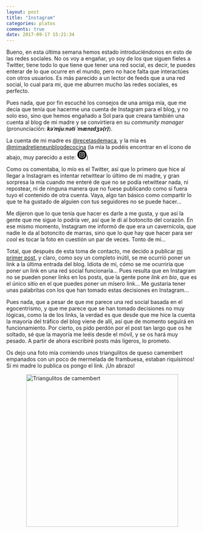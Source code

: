 ```yaml
---
layout: post
title: "Instagram"
categories: platos
comments: true
date: 2017-09-17 15:21:34
---
```


Bueno, en esta última semana hemos estado introduciéndonos en esto de las redes sociales. No os voy a engañar, yo soy de los que siguen fieles a Twitter, tiene todo lo que tiene que tener una red social, es decir, te puedes enterar de lo que ocurre en el mundo, pero no hace falta que interactúes con otros usuarios. Es más parecido a un lector de feeds que a una red social, lo cual para mi, que me aburren mucho las redes sociales, es perfecto.

Pues nada, que por fin escuché los consejos de una amiga mía, que me decía que tenía que hacerme una cuenta de Instagram para el blog, y no solo eso, sino que hemos engañado a Sol para que creara también una cuenta al blog de mi madre y se convirtiera en su _community manager_ (pronunciación: ___kəˈmjuːnəti ˈmænɪdʒə(r)___).

La cuenta de mi madre es [@recetasdemaca](https://www.instagram.com/recetasdemaca/), y la mía es [@mimadretieneunblogdecocina](https://www.instagram.com/mimadretieneunblogdecocina/) (la mía la podéis encontrar en el icono de abajo, muy parecido a este: <span class="my-span-icon"><a href="https://instagram.com/{{ site.instagram.username }}" aria-label="{{ site.github.owner_name }}'s Instagram" title="{{ site.github.owner_name }}'s Instagram" target="_blank"><svg class="my-svg-icon" xmlns="http://www.w3.org/2000/svg" width="24" height="24" viewBox="0 0 24 24"><path d="M14.829 6.302c-.738-.034-.96-.04-2.829-.04s-2.09.007-2.828.04c-1.899.087-2.783.986-2.87 2.87-.033.738-.041.959-.041 2.828s.008 2.09.041 2.829c.087 1.879.967 2.783 2.87 2.87.737.033.959.041 2.828.041 1.87 0 2.091-.007 2.829-.041 1.899-.086 2.782-.988 2.87-2.87.033-.738.04-.96.04-2.829s-.007-2.09-.04-2.828c-.088-1.883-.973-2.783-2.87-2.87zm-2.829 9.293c-1.985 0-3.595-1.609-3.595-3.595 0-1.985 1.61-3.594 3.595-3.594s3.595 1.609 3.595 3.594c0 1.985-1.61 3.595-3.595 3.595zm3.737-6.491c-.464 0-.84-.376-.84-.84 0-.464.376-.84.84-.84.464 0 .84.376.84.84 0 .463-.376.84-.84.84zm-1.404 2.896c0 1.289-1.045 2.333-2.333 2.333s-2.333-1.044-2.333-2.333c0-1.289 1.045-2.333 2.333-2.333s2.333 1.044 2.333 2.333zm-2.333-12c-6.627 0-12 5.373-12 12s5.373 12 12 12 12-5.373 12-12-5.373-12-12-12zm6.958 14.886c-.115 2.545-1.532 3.955-4.071 4.072-.747.034-.986.042-2.887.042s-2.139-.008-2.886-.042c-2.544-.117-3.955-1.529-4.072-4.072-.034-.746-.042-.985-.042-2.886 0-1.901.008-2.139.042-2.886.117-2.544 1.529-3.955 4.072-4.071.747-.035.985-.043 2.886-.043s2.14.008 2.887.043c2.545.117 3.957 1.532 4.071 4.071.034.747.042.985.042 2.886 0 1.901-.008 2.14-.042 2.886z"/></svg></a></span>)

Como os comentaba, lo mío es el Twitter, así que lo primero que hice al llegar a Instagram es intentar retwittear lo último de mi madre, y gran sorpresa la mía cuando me enteré de que no se podía retwittear nada, ni repostear, ni de ninguna manera que no fuese publicando como si fuera tuyo el contenido de otra cuenta. Vaya, algo tan básico como compartir lo que te ha gustado de alguien con tus seguidores no se puede hacer...

Me dijeron que lo que tenía que hacer es darle a me gusta, y que así la gente que me sigue lo podría ver, así que le di al botoncito del corazón. En ese mismo momento, Instagram me informó de que era un cavernícola, que nadie le da al botoncito de marras, sino que lo que hay que hacer para ser _cool_ es tocar la foto en cuestión un par de veces. Tonto de mí...

Total, que después de esta toma de contacto, me decido a publicar [mi primer post](https://www.instagram.com/p/BY32_huByfS/), y claro, como soy un completo inútil, se me ocurrió poner un link a la última entrada del blog. Idiota de mi, cómo se me ocurriría que poner un link en una red social funcionaría... Pues resulta que en Instagram no se pueden poner links en los posts, que la gente pone _link en bio_, que es el único sitio en el que puedes poner un mísero link... Me gustaría tener unas palabritas con los que han tomado estas decisiones en Instagram...

Pues nada, que a pesar de que me parece una red social basada en el egocentrismo, y que me parece que se han tomado decisiones no muy lógicas, como la de los links, la verdad es que desde que me hice la cuenta la mayoría del tráfico del blog viene de allí, así que de momento seguirá en funcionamiento. Por cierto, os pido perdón por el post tan largo que os he soltado, sé que la mayoría me leéis desde el móvil, y se os hará muy pesado. A partir de ahora escribiré posts más ligeros, lo prometo.

Os dejo una foto mía comiendo unos triangulitos de queso camembert empanados con un poco de mermelada de frambuesa, estaban riquísimos! Si mi madre lo publica os pongo el link. ¡Un abrazo!

<img src="{{ site.url }}/assets/img/instagram.png" alt="Triangulitos de camembert" title="Triangulitos de camembert" style="width: 400px;margin-left: auto; margin-right: auto; display: block;"/>